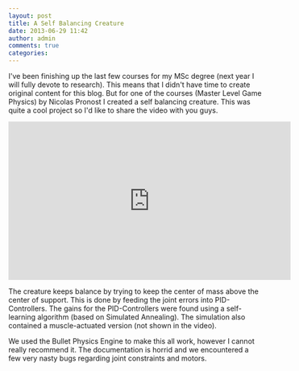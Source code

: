 ```yaml
---
layout: post
title: A Self Balancing Creature
date: 2013-06-29 11:42
author: admin
comments: true
categories:
---
```

I've been finishing up the last few courses for my MSc degree (next year I will fully devote to research). This means that I didn't have time to create original content for this blog. But for one of the courses (Master Level Game Physics) by Nicolas Pronost I created a self balancing creature. This was quite a cool project so I'd like to share the video with you guys.

<iframe width="560" height="315" src="https://www.youtube.com/embed/WbJ0DchkIEg" frameborder="0" allowfullscreen></iframe>

The creature keeps balance by trying to keep the center of mass above the center of support. This is done by feeding the joint errors into PID-Controllers. The gains for the PID-Controllers were found using a self-learning algorithm (based on Simulated Annealing). The simulation also contained a muscle-actuated version (not shown in the video). 

We used the Bullet Physics Engine to make this all work, however I cannot really recommend it. The documentation is horrid and we encountered a few very nasty bugs regarding joint constraints and motors.
